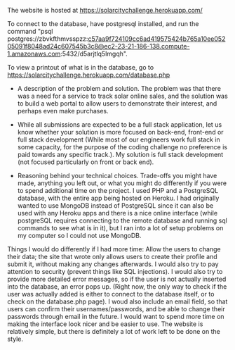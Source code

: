 The website is hosted at https://solarcitychallenge.herokuapp.com/

To connect to the database, have postgresql installed, and run the command "psql postgres://zbvkfthmvsspzz:c57aa9f724109cc6ad419575424b765a10ee05205091f8048ad24c607545b3c8@ec2-23-21-186-138.compute-1.amazonaws.com:5432/d5arjtlq5lmgqh".

To view a printout of what is in the database, go to https://solarcitychallenge.herokuapp.com/database.php

* A description of the problem and solution.
The problem was that there was a need for a service to track solar online sales, and the solution was to build a web portal to allow users to demonstrate their interest, and perhaps even make purchases.

* While all submissions are expected to be a full stack application, let us know whether your solution is more focused on back-end, front-end or full stack development (While most of our engineers work full stack in some capacity, for the purpose of the coding challenge no preference is paid towards any specific track.).
My solution is full stack development (not focused particularly on front or back end).


* Reasoning behind your technical choices. Trade-offs you might have made, anything you left out, or what you might do differently if you were to spend additional time on the project.
I used PHP and a PostgreSQL database, with the entire app being hosted on Heroku.
I had originally wanted to use MongoDB instead of PostgreSQL since it can also be used with any Heroku apps and there is a nice online interface (while
postgreSQL requires connecting to the remote database and running sql commands to see what is in it), but I ran into a lot of setup problems on my computer so I could not use MongoDB.

Things I would do differently if I had more time:
Allow the users to change their data; the site that wrote only allows users to create their profile and submit it, without making any changes afterwards.
I would also try to pay attention to security (prevent things like SQL injections).
I would also try to provide more detailed error messages, so if the user is not actually inserted into the database, an error pops up. (Right now, the only way to check if the user was actually added is either to connect to the database itself, or to check on the database.php page).
I woud also include an email field, so that users can confirm their usernames/passwords, and be able to change their passwords through email in the future.
I would want to spend more time on making the interface look nicer and be easier to use. The website is relatively simple, but there is definitely a lot of work left to be done on the style.

